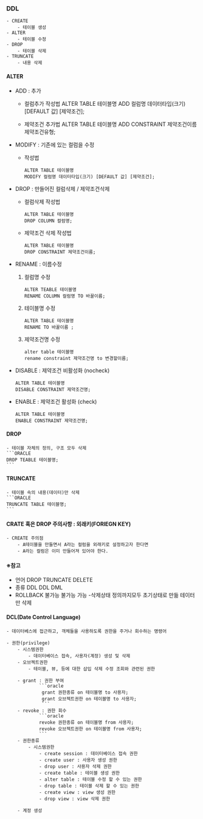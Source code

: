 ### DDL
    - CREATE
        - 테이블 생성
    - ALTER
        - 테이블 수정
    - DROP
        - 테이블 삭제
    - TRUNCATE
        - 내용 삭제

#### ALTER
- ADD : 추가
    - 컬럼추가 작성법
        ALTER TABLE 테이블명
        ADD 컬럼명 데이터타입(크기) [DEFAULT 값] [제약조건];

    - 제약조건 추가법
        ALTER TABLE 테이블명
        ADD CONSTRAINT 제약조건이름 제약조건유형;

- MODIFY : 기존에 있는 컬럼을 수정
    - 작성법
        ```oracle
        ALTER TABLE 테이블명
        MODIFY 컬럼명 데이터타입(크기) [DEFAULT 값] [제약조건];
        ```
- DROP : 만들어진 컬럼삭제 / 제약조건삭제
    - 컬럼삭제 작성법
        ```oracle
        ALTER TABLE 테이블명
        DROP COLUMN 컬럼명;
        ```
    - 제약조건 삭제 작성법
        ```oracle
        ALTER TABLE 테이블명
        DROP CONSTRAINT 제약조건이름;
        ```
- RENAME : 이름수정
    1. 컬럼명 수정
        ```oracle
        ALTER TEABLE 테이블명
        RENAME COLUMN 컬럼명 TO 바꿀이름;
        ```
    2. 테이블명 수정
        ```oracle
        ALTER TABLE 테이블명
        RENAME TO 바꿀이름 ;
        ```
    3. 제약조건명 수정
        ```oracle
        alter table 테이블명
        rename constraint 제약조건명 to 변경할이름;
        ```
- DISABLE : 제약조건 비활성화 (nocheck)
    ```ORACLE
    ALTER TABLE 테이블명
    DISABLE CONSTRAINT 제약조건명;
    ```
- ENABLE : 제약조건 활성화 (check)
    ``` ORACLE
    ALTER TABLE 테이블명
    ENABLE CONSTRAINT 제약조건명;
    ```

#### DROP
    - 테이블 자체의 정의, 구조 모두 삭제
    ```ORACLE
    DROP TEABLE 테이블명;
    ```
#### TRUNCATE
    - 테이블 속의 내용(데이터)만 삭제
    ```ORACLE
    TRUNCATE TABLE 테이블명;
    ```

#### CRATE 혹은 DROP 주의사항 : 외래키(FORIEGN KEY)
    - CREATE 주의점
        - A테이블을 만들면서 A라는 컬럼을 외래키로 설정하고자 한다면
        - A라는 컬럼은 이미 만들어져 있어야 한다.

#### ※참고
- 언어          DROP            TRUNCATE            DELETE
- 종류           DDL            DDL                 DML
- ROLLBACK      불가능          불가능               가능
 -삭제상태       정의까지모두    초기상태로 만듦      테이터만 삭제

#### DCL(Date Control Language)
    - 데이터베스에 접근하고, 객체들을 사용하도록 권한을 주거나 회수하는 명령어

    - 권한(privilege)
        - 시스템권한
            - 데이터베이스 접속, 사용자(계정) 생성 및 삭제
        - 오브젝트권한
            - 테이블, 뷰, 등에 대한 삽입 삭제 수정 조회와 관련된 권한

        - grant : 권한 부여
                ```oracle
                 grant 권한종류 on 테이블명 to 사용자;
                 grant 오브젝트권한 on 테이블명 to 사용자;
                 ```
        - revoke : 권한 회수
                ```oracle
                revoke 권한종류 on 테이블명 from 사용자;
                revoke 오브젝트권한 on 테이블명 from 사용자;
                ```
        - 권한종류
            - 시스템권한
                - create session : 데이터베이스 접속 권한
                - create user : 사용자 생성 권한
                - drop user : 사용자 삭제 권한
                - create table : 테이블 생성 권한
                - alter table : 테이블 수정 할 수 있는 권한
                - drop table : 테이블 삭제 할 수 있는 권한
                - create view : view 생성 권한
                - drop view : view 삭제 권한
                
        - 계정 생성

